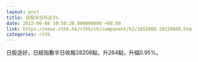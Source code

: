 ```yaml
---
layout: post
title: 日股半日升近1%
date: 2022-06-08 10:50:26.000000000 +08:00
link: https://news.rthk.hk/rthk/ch/component/k2/1652080-20220608.htm
categories: rthk
---
```


日股造好，日經指數半日收報28208點，升264點，升幅0.95%。

